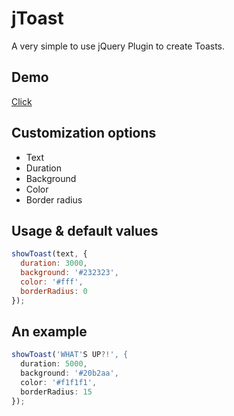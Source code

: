 # jToast
A very simple to use jQuery Plugin to create Toasts.

## Demo
[Click](https://l2g.cc/projects/jToast/)

## Customization options
* Text
* Duration
* Background
* Color
* Border radius

## Usage & default values
```javascript
showToast(text, {
  duration: 3000,
  background: '#232323',
  color: '#fff',
  borderRadius: 0
});
```

## An example
```javascript
showToast('WHAT'S UP?!', {
  duration: 5000,
  background: '#20b2aa',
  color: '#f1f1f1',
  borderRadius: 15
});
